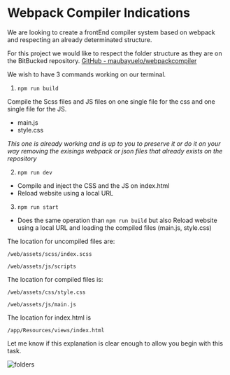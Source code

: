 # Webpack Compiler Indications

We are looking to create a frontEnd compiler system based on webpack and respecting an already determinated structure. 

For this project we would like to respect the folder structure as they are on the BitBucked repository.
[GitHub - maubayuelo/webpackcompiler](https://github.com/maubayuelo/webpackcompiler)

We wish to have 3 commands working on our terminal.

1. `npm run build`

Compile the Scss files and JS files on one single file for the css and one single file for the JS.	
* main.js
* style.css

*This one is already working and is up to you to preserve it or do it on your way removing the exisings webpack or json files that already exists on the repository*


2. `npm run dev`
- Compile and inject the CSS and the JS on index.html
- Reload website using a local URL


3. `npm run start`
- Does the same operation than `npm run build` but also Reload website using a local URL and loading the compiled files (main.js, style.css)


The location for uncompiled files are:

`/web/assets/scss/index.scss`

`/web/assets/js/scripts`

The location for compiled files is:

`/web/assets/css/style.css`

`/web/assets/js/main.js`

The location for index.html is

`/app/Resources/views/index.html`

Let me know if this explanation is clear enough to allow you begin with this task.


![folders](https://snipboard.io/aPH5uQ.jpg)
